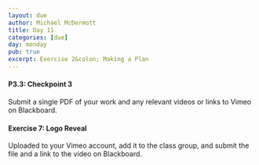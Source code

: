 ```yaml
---
layout: due
author: Michael McDermott
title: Day 11
categories: [due]
day: monday
pub: true
excerpt: Exercise 2&colon; Making a Plan
---
```

#### P3.3: Checkpoint 3
Submit a single PDF of your work and any relevant videos or links to Vimeo on Blackboard.

#### Exercise 7: Logo Reveal
Uploaded to your Vimeo account, add it to the class group, and submit the file and a link to the video on Blackboard.
